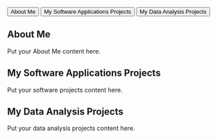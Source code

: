<!DOCTYPE html>
<html lang="en">
<head>
  <meta charset="UTF-8">
  <meta name="viewport" content="width=device-width, initial-scale=1.0">
  <title>My Portfolio</title>
  <link rel="stylesheet" href="styles.css">
</head>
<body>
  <div class="tab-container">
    <button class="tablink" onclick="openTab('aboutMe')">About Me</button>
    <button class="tablink" onclick="openTab('softwareProjects')">My Software Applications Projects</button>
    <button class="tablink" onclick="openTab('dataAnalysisProjects')">My Data Analysis Projects</button>
  </div>
  
  <div id="aboutMe" class="tabcontent">
    <h2>About Me</h2>
    <p>Put your About Me content here.</p>
  </div>
  
  <div id="softwareProjects" class="tabcontent">
    <h2>My Software Applications Projects</h2>
    <p>Put your software projects content here.</p>
  </div>
  
  <div id="dataAnalysisProjects" class="tabcontent">
    <h2>My Data Analysis Projects</h2>
    <p>Put your data analysis projects content here.</p>
  </div>
  
  <script>
    function openTab(tabName) {
      var i, tabcontent, tablinks;
      tabcontent = document.getElementsByClassName("tabcontent");
      for (i = 0; i < tabcontent.length; i++) {
        tabcontent[i].style.display = "none";
      }
      tablinks = document.getElementsByClassName("tablink");
      for (i = 0; i < tablinks.length; i++) {
        tablinks[i].className = tablinks[i].className.replace(" active", "");
      }
      document.getElementById(tabName).style.display = "block";
      event.currentTarget.className += " active";
    }
  </script>
</body>
</html>

